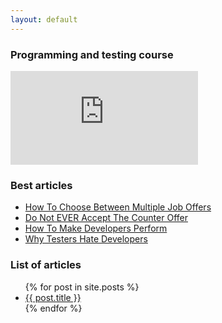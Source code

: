 ```yaml
---
layout: default
---
```


### Programming and testing course

<div class="video-container">
  <iframe
    src="https://www.youtube.com/embed/videoseries?list=PLoZfdp36DZcqq6PoJJVHlS_c_1G89bkh7&autoplay=1&start=251&cc_lang_pref=ru&cc_load_policy=1" 
    title="IT ликбез курс by Ilarion Halushka" 
    frameborder="0" 
    class="video-container"
    allow="accelerometer; autoplay; clipboard-write; encrypted-media; gyroscope; picture-in-picture" allowfullscreen>
  </iframe>
</div>


### Best articles
<ul class="posts-list">
    <li>
        <a target="_blank" href="/How-To-Choose-Between-Multiple-Job-Offers">How To Choose Between Multiple Job Offers</a>
    </li>
    <li>
        <a target="_blank" href="/Do-Not-Ever-Accept-Counter-Offer">Do Not EVER Accept The Counter Offer</a>
    </li>
    <li>
        <a target="_blank" href="/How-To-Make-Developers-Perform">How To Make Developers Perform</a>
    </li>
    <li>
        <a target="_blank" href="/Why-Testers-Hate-Developers">Why Testers Hate Developers</a>
    </li>
</ul>

### List of articles
<ul class="posts-list">
  {% for post in site.posts %}
    <li>
      <a href="{{ post.url }}">{{ post.title }}</a>
    </li>
  {% endfor %}
</ul>
